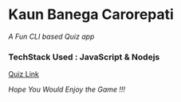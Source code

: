 # Kaun Banega Carorepati

*A Fun CLI based Quiz app*

### TechStack Used : JavaScript & Nodejs

[ Quiz Link ]( https://replit.com/@AritraChowdhury/Kaun-Banega-Crorepati?embed=1&output=1)

_Hope You Would Enjoy the Game !!!_


